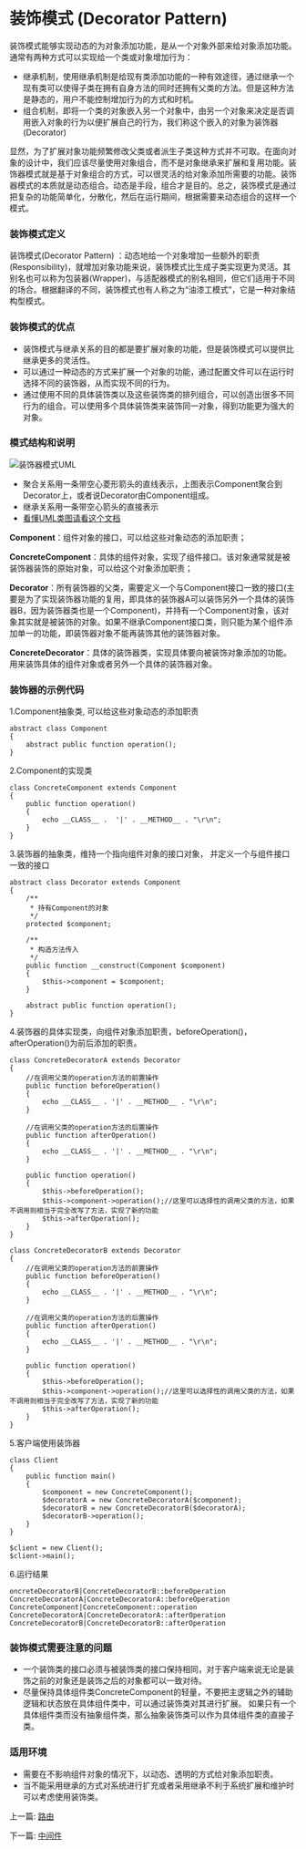 # 装饰模式 (Decorator Pattern)

装饰模式能够实现动态的为对象添加功能，是从一个对象外部来给对象添加功能。通常有两种方式可以实现给一个类或对象增加行为：

- 继承机制，使用继承机制是给现有类添加功能的一种有效途径，通过继承一个现有类可以使得子类在拥有自身方法的同时还拥有父类的方法。但是这种方法是静态的，用户不能控制增加行为的方式和时机。
- 组合机制，即将一个类的对象嵌入另一个对象中，由另一个对象来决定是否调用嵌入对象的行为以便扩展自己的行为，我们称这个嵌入的对象为装饰器(Decorator)

显然，为了扩展对象功能频繁修改父类或者派生子类这种方式并不可取。在面向对象的设计中，我们应该尽量使用对象组合，而不是对象继承来扩展和复用功能。装饰器模式就是基于对象组合的方式，可以很灵活的给对象添加所需要的功能。装饰器模式的本质就是动态组合。动态是手段，组合才是目的。总之，装饰模式是通过把复杂的功能简单化，分散化，然后在运行期间，根据需要来动态组合的这样一个模式。



### 装饰模式定义

装饰模式(Decorator Pattern) ：动态地给一个对象增加一些额外的职责(Responsibility)，就增加对象功能来说，装饰模式比生成子类实现更为灵活。其别名也可以称为包装器(Wrapper)，与适配器模式的别名相同，但它们适用于不同的场合。根据翻译的不同，装饰模式也有人称之为“油漆工模式”，它是一种对象结构型模式。

### 装饰模式的优点

- 装饰模式与继承关系的目的都是要扩展对象的功能，但是装饰模式可以提供比继承更多的灵活性。
- 可以通过一种动态的方式来扩展一个对象的功能，通过配置文件可以在运行时选择不同的装饰器，从而实现不同的行为。
- 通过使用不同的具体装饰类以及这些装饰类的排列组合，可以创造出很多不同行为的组合。可以使用多个具体装饰类来装饰同一对象，得到功能更为强大的对象。

### 模式结构和说明

![装饰器模式UML](http://7j1zeu.com1.z0.glb.clouddn.com/装饰器模式UML.png)

- 聚合关系用一条带空心菱形箭头的直线表示，上图表示Component聚合到Decorator上，或者说Decorator由Component组成。
- 继承关系用一条带空心箭头的直接表示
- [看懂UML类图请看这个文档](http://design-patterns.readthedocs.io/zh_CN/latest/read_uml.html)

**Component**：组件对象的接口，可以给这些对象动态的添加职责；

**ConcreteComponent**：具体的组件对象，实现了组件接口。该对象通常就是被装饰器装饰的原始对象，可以给这个对象添加职责；

**Decorator**：所有装饰器的父类，需要定义一个与Component接口一致的接口(主要是为了实现装饰器功能的复用，即具体的装饰器A可以装饰另外一个具体的装饰器B，因为装饰器类也是一个Component)，并持有一个Component对象，该对象其实就是被装饰的对象。如果不继承Component接口类，则只能为某个组件添加单一的功能，即装饰器对象不能再装饰其他的装饰器对象。

**ConcreteDecorator**：具体的装饰器类，实现具体要向被装饰对象添加的功能。用来装饰具体的组件对象或者另外一个具体的装饰器对象。



### 装饰器的示例代码

1.Component抽象类, 可以给这些对象动态的添加职责

```
abstract class Component
{
	abstract public function operation();
}
```

2.Component的实现类

```
class ConcreteComponent extends Component
{
	public function operation()
	{
		echo __CLASS__ .  '|' . __METHOD__ . "\r\n";
	}
}
```

3.装饰器的抽象类，维持一个指向组件对象的接口对象， 并定义一个与组件接口一致的接口

```
abstract class Decorator extends Component
{
	/**
	 * 持有Component的对象
	 */
	protected $component;

	/**
	 * 构造方法传入
	 */
	public function __construct(Component $component)
	{
		$this->component = $component;
	}

	abstract public function operation();
}
```

4.装饰器的具体实现类，向组件对象添加职责，beforeOperation()，afterOperation()为前后添加的职责。

```
class ConcreteDecoratorA extends Decorator
{
	//在调用父类的operation方法的前置操作
	public function beforeOperation()
	{
		echo __CLASS__ . '|' . __METHOD__ . "\r\n";
	}

	//在调用父类的operation方法的后置操作
	public function afterOperation()
	{
		echo __CLASS__ . '|' . __METHOD__ . "\r\n";
	}

	public function operation()
	{
		$this->beforeOperation();
		$this->component->operation();//这里可以选择性的调用父类的方法，如果不调用则相当于完全改写了方法，实现了新的功能
		$this->afterOperation();
	}
}

class ConcreteDecoratorB extends Decorator
{
	//在调用父类的operation方法的前置操作
	public function beforeOperation()
	{
		echo __CLASS__ . '|' . __METHOD__ . "\r\n";
	}

	//在调用父类的operation方法的后置操作
	public function afterOperation()
	{
		echo __CLASS__ . '|' . __METHOD__ . "\r\n";
	}

	public function operation()
	{
		$this->beforeOperation();
		$this->component->operation();//这里可以选择性的调用父类的方法，如果不调用则相当于完全改写了方法，实现了新的功能
		$this->afterOperation();
	}
}
```

5.客户端使用装饰器

```
class Client
{
	public function main()
	{
		$component = new ConcreteComponent();
		$decoratorA = new ConcreteDecoratorA($component);
		$decoratorB = new ConcreteDecoratorB($decoratorA);
		$decoratorB->operation();
	}
}

$client = new Client();
$client->main();
```

6.运行结果

```
oncreteDecoratorB|ConcreteDecoratorB::beforeOperation
ConcreteDecoratorA|ConcreteDecoratorA::beforeOperation
ConcreteComponent|ConcreteComponent::operation
ConcreteDecoratorA|ConcreteDecoratorA::afterOperation
ConcreteDecoratorB|ConcreteDecoratorB::afterOperation
```



### 装饰模式需要注意的问题

- 一个装饰类的接口必须与被装饰类的接口保持相同，对于客户端来说无论是装饰之前的对象还是装饰之后的对象都可以一致对待。
- 尽量保持具体组件类ConcreteComponent的轻量，不要把主逻辑之外的辅助逻辑和状态放在具体组件类中，可以通过装饰类对其进行扩展。 如果只有一个具体组件类而没有抽象组件类，那么抽象装饰类可以作为具体组件类的直接子类。



### 适用环境

- 需要在不影响组件对象的情况下，以动态、透明的方式给对象添加职责。
- 当不能采用继承的方式对系统进行扩充或者采用继承不利于系统扩展和维护时可以考虑使用装饰类。

上一篇: [路由](https://github.com/kevinyan815/Learning_Laravel_Kernel/blob/master/aritcles/Route.md)

下一篇: [中间件](https://github.com/kevinyan815/Learning_Laravel_Kernel/blob/master/aritcles/Middleware.md)
